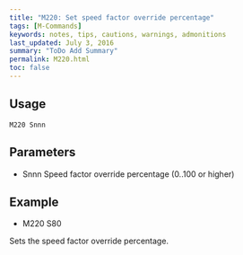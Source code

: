 ```yaml
---
title: "M220: Set speed factor override percentage" 
tags: [M-Commands]
keywords: notes, tips, cautions, warnings, admonitions
last_updated: July 3, 2016
summary: "ToDo Add Summary"
permalink: M220.html
toc: false
---
```



## Usage ##
```
M220 Snnn
```

## Parameters ##

+ Snnn Speed factor override percentage (0..100 or higher)

## Example ##

+ M220 S80

Sets the speed factor override percentage.
